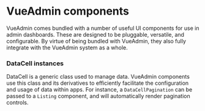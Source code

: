 # VueAdmin components

VueAdmin comes bundled with a number of useful UI components for use in admin dashboards. These are designed to be pluggable, versatile, and configurable. By virtue of being bundled with VueAdmin, they also fully integrate with the VueAdmin system as a whole.

### DataCell instances

DataCell is a generic class used to manage data. VueAdmin components use this class and its derivatives to efficiently facilitate the configuration and usage of data within apps. For instance, a `DataCellPagination` can be passed to a `Listing` component, and will automatically render pagination controls.
